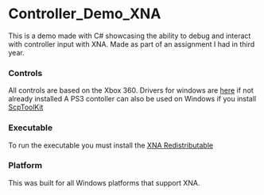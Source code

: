 # Controller_Demo_XNA

This is a demo made with C# showcasing the ability to debug and interact with controller input with XNA.
Made as part of an assignment I had in third year.

### Controls
All controls are based on the Xbox 360. Drivers for windows are [here](https://www.microsoft.com/accessories/en-ie/d/xbox-360-controller-for-windows "Xbox 360 Controller Drivers") if not already installed
A PS3 contoller can also be used on Windows if you install [ScpToolKit](https://github.com/nefarius/ScpToolkit "Windows Driver and XInput Wrapper for Sony DualShock 3/4 Controllers")

### Executable
To run the executable you must install the [XNA Redistributable](https://www.microsoft.com/en-ie/download/details.aspx?id=27598 "Microsoft XNA Framework Redistributable 4.0 Refresh")

### Platform
This was built for all Windows platforms that support XNA.